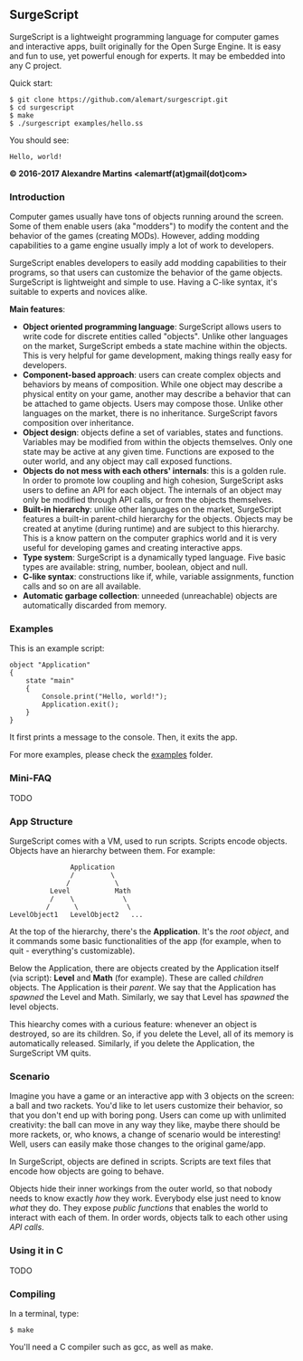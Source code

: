 ## SurgeScript
SurgeScript is a lightweight programming language for computer games and interactive apps, built originally for the Open Surge Engine. It is easy and fun to use, yet powerful enough for experts. It may be embedded into any C project.

Quick start:
```
$ git clone https://github.com/alemart/surgescript.git
$ cd surgescript
$ make
$ ./surgescript examples/hello.ss
```

You should see:
```
Hello, world!
```

**© 2016-2017  Alexandre Martins &lt;alemartf(at)gmail(dot)com&gt;**

### Introduction
Computer games usually have tons of objects running around the screen. Some of them enable users (aka "modders") to modify the content and the behavior of the games (creating MODs). However, adding modding capabilities to a game engine usually imply a lot of work to developers.

SurgeScript enables developers to easily add modding capabilities to their programs, so that users can customize the behavior of the game objects. SurgeScript is lightweight and simple to use. Having a C-like syntax, it's suitable to experts and novices alike.

**Main features**:

- **Object oriented programming language**: SurgeScript allows users to write code for discrete entities called "objects". Unlike other languages on the market, SurgeScript embeds a state machine within the objects. This is very helpful for game development, making things really easy for developers.
- **Component-based approach**: users can create complex objects and behaviors by means of composition. While one object may describe a physical entity on your game, another may describe a behavior that can be attached to game objects. Users may compose those. Unlike other languages on the market, there is no inheritance. SurgeScript favors composition over inheritance.
- **Object design**: objects define a set of variables, states and functions. Variables may be modified from within the objects themselves. Only one state may be active at any given time. Functions are exposed to the outer world, and any object may call exposed functions.
- **Objects do not mess with each others' internals**: this is a golden rule. In order to promote low coupling and high cohesion, SurgeScript asks users to define an API for each object. The internals of an object may only be modified through API calls, or from the objects themselves.
- **Built-in hierarchy**: unlike other languages on the market, SurgeScript features a built-in parent-child hierarchy for the objects. Objects may be created at anytime (during runtime) and are subject to this hierarchy. This is a know pattern on the computer graphics world and it is very useful for developing games and creating interactive apps.
- **Type system**: SurgeScript is a dynamically typed language. Five basic types are available: string, number, boolean, object and null.
- **C-like syntax**: constructions like if, while, variable assignments, function calls and so on are all available.
- **Automatic garbage collection**: unneeded (unreachable) objects are automatically discarded from memory.

### Examples

This is an example script:

```
object "Application"
{
    state "main"
    {
        Console.print("Hello, world!");
        Application.exit();
    }
}
```

It first prints a message to the console. Then, it exits the app.

For more examples, please check the [examples](./examples) folder.

### Mini-FAQ

TODO

### App Structure

SurgeScript comes with a VM, used to run scripts. Scripts encode objects. Objects have an hierarchy between them. For example:

```
               Application
               /         \
              /           \
          Level           Math
          /    \            \
         /      \            \
LevelObject1   LevelObject2   ...
```

At the top of the hierarchy, there's the **Application**. It's the *root object*, and it commands some basic functionalities of the app (for example, when to quit - everything's customizable).

Below the Application, there are objects created by the Application itself (via script): **Level** and **Math** (for example). These are called *children* objects. The Application is their *parent*. We say that the Application has *spawned* the Level and Math. Similarly, we say that Level has *spawned* the level objects.

This hiearchy comes with a curious feature: whenever an object is destroyed, so are its children. So, if you delete the Level, all of its memory is automatically released. Similarly, if you delete the Application, the SurgeScript VM quits.

### Scenario

Imagine you have a game or an interactive app with 3 objects on the screen: a ball and two rackets. You'd like to let users customize their behavior, so that you don't end up with boring pong. Users can come up with unlimited creativity: the ball can move in any way they like, maybe there should be more rackets, or, who knows, a change of scenario would be interesting! Well, users can easily make those changes to the original game/app.

In SurgeScript, objects are defined in scripts. Scripts are text files that encode how objects are going to behave.

Objects hide their inner workings from the outer world, so that nobody needs to know exactly *how* they work. Everybody else just need to know *what* they do. They expose *public functions* that enables the world to interact with each of them. In order words, objects talk to each other using *API calls*.

### Using it in C

TODO

### Compiling
In a terminal, type:
```
$ make
```
You'll need a C compiler such as gcc, as well as make.
